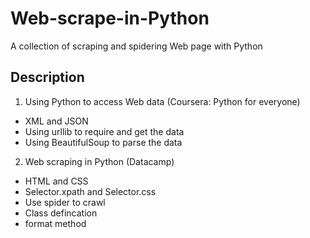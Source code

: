 # Web-scrape-in-Python
A collection of scraping and spidering Web page with Python
## Description
1. Using Python to access Web data (Coursera: Python for everyone) 
- XML and JSON 
- Using urllib to require and get the data
- Using BeautifulSoup to parse the data
2. Web scraping in Python (Datacamp) 
- HTML and CSS
- Selector.xpath and Selector.css
- Use spider to crawl
- Class defincation 
- format method
